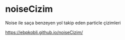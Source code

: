 # noiseCizim
Noise ile saça benzeyen yol takip eden particle çizimleri

https://ebpkobli.github.io/noiseCizim/
